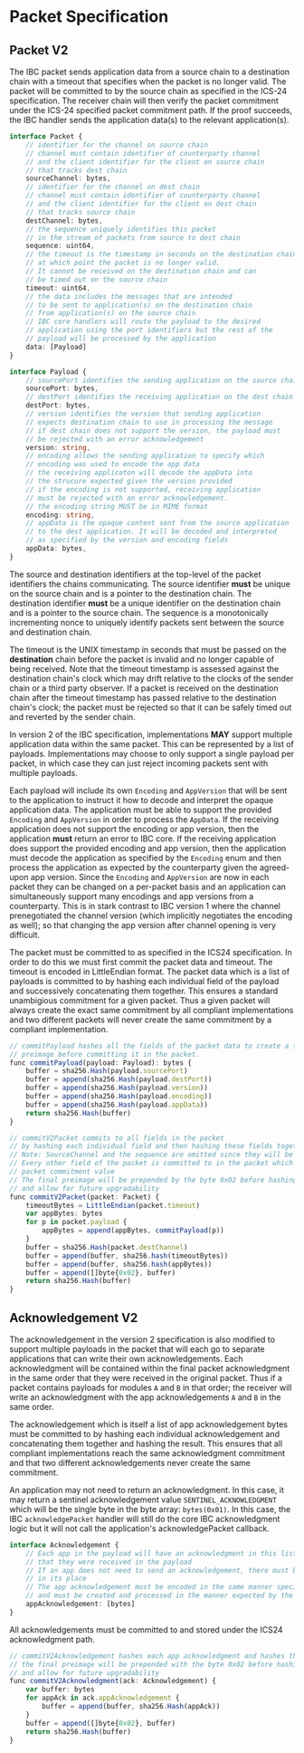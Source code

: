 # Packet Specification

## Packet V2

The IBC packet sends application data from a source chain to a destination chain with a timeout that specifies when the packet is no longer valid. The packet will be committed to by the source chain as specified in the ICS-24 specification. The receiver chain will then verify the packet commitment under the ICS-24 specified packet commitment path. If the proof succeeds, the IBC handler sends the application data(s) to the relevant application(s).

```typescript
interface Packet {
    // identifier for the channel on source chain
    // channel must contain identifier of counterparty channel
    // and the client identifier for the client on source chain
    // that tracks dest chain
    sourceChannel: bytes,
    // identifier for the channel on dest chain
    // channel must contain identifier of counterparty channel
    // and the client identifier for the client on dest chain
    // that tracks source chain
    destChannel: bytes,
    // the sequence uniquely identifies this packet
    // in the stream of packets from source to dest chain
    sequence: uint64,
    // the timeout is the timestamp in seconds on the destination chain
    // at which point the packet is no longer valid.
    // It cannot be received on the destination chain and can
    // be timed out on the source chain
    timeout: uint64,
    // the data includes the messages that are intended
    // to be sent to application(s) on the destination chain
    // from application(s) on the source chain
    // IBC core handlers will route the payload to the desired
    // application using the port identifiers but the rest of the
    // payload will be processed by the application
    data: [Payload]
}

interface Payload {
    // sourcePort identifies the sending application on the source chain
    sourcePort: bytes,
    // destPort identifies the receiving application on the dest chain
    destPort: bytes,
    // version identifies the version that sending application
    // expects destination chain to use in processing the message
    // if dest chain does not support the version, the payload must
    // be rejected with an error acknowledgement
    version: string,
    // encoding allows the sending application to specify which
    // encoding was used to encode the app data
    // the receiving applicaton will decode the appData into
    // the strucure expected given the version provided
    // if the encoding is not supported, receiving application
    // must be rejected with an error acknowledgement.
    // the encoding string MUST be in MIME format
    encoding: string,
    // appData is the opaque content sent from the source application
    // to the dest application. It will be decoded and interpreted
    // as specified by the version and encoding fields
    appData: bytes,
}
```

The source and destination identifiers at the top-level of the packet identifiers the chains communicating. The source identifier **must** be unique on the source chain and is a pointer to the destination chain. The destination identifier **must** be a unique identifier on the destination chain and is a pointer to the source chain. The sequence is a monotonically incrementing nonce to uniquely identify packets sent between the source and destination chain.

The timeout is the UNIX timestamp in seconds that must be passed on the **destination** chain before the packet is invalid and no longer capable of being received. Note that the timeout timestamp is assessed against the destination chain's clock which may drift relative to the clocks of the sender chain or a third party observer. If a packet is received on the destination chain after the timeout timestamp has passed relative to the destination chain's clock; the packet must be rejected so that it can be safely timed out and reverted by the sender chain.

In version 2 of the IBC specification, implementations **MAY** support multiple application data within the same packet. This can be represented by a list of payloads. Implementations may choose to only support a single payload per packet, in which case they can just reject incoming packets sent with multiple payloads.

Each payload will include its own `Encoding` and `AppVersion` that will be sent to the application to instruct it how to decode and interpret the opaque application data. The application must be able to support the provided `Encoding` and `AppVersion` in order to process the `AppData`. If the receiving application does not support the encoding or app version, then the application **must** return an error to IBC core. If the receiving application does support the provided encoding and app version, then the application must decode the application as specified by the `Encoding` enum and then process the application as expected by the counterparty given the agreed-upon app version. Since the `Encoding` and `AppVersion` are now in each packet they can be changed on a per-packet basis and an application can simultaneously support many encodings and app versions from a counterparty. This is in stark contrast to IBC version 1 where the channel prenegotiated the channel version (which implicitly negotiates the encoding as well); so that changing the app version after channel opening is very difficult.

The packet must be committed to as specified in the ICS24 specification. In order to do this we must first commit the packet data and timeout. The timeout is encoded in LittleEndian format. The packet data which is a list of payloads is committed to by hashing each individual field of the payload and successively concatenating them together. This ensures a standard unambigious commitment for a given packet. Thus a given packet will always create the exact same commitment by all compliant implementations and two different packets will never create the same commitment by a compliant implementation.

```typescript
// commitPayload hashes all the fields of the packet data to create a standard size
// preimage before committing it in the packet.
func commitPayload(payload: Payload): bytes {
    buffer = sha256.Hash(payload.sourcePort)
    buffer = append(sha256.Hash(payload.destPort))
    buffer = append(sha256.Hash(payload.version))
    buffer = append(sha256.Hash(payload.encoding))
    buffer = append(sha256.Hash(payload.appData))
    return sha256.Hash(buffer)
}

// commitV2Packet commits to all fields in the packet
// by hashing each individual field and then hashing these fields together
// Note: SourceChannel and the sequence are omitted since they will be included in the key
// Every other field of the packet is committed to in the packet which will be stored in the
// packet commitment value
// The final preimage will be prepended by the byte 0x02 before hashing in order to clearly define the protocol version
// and allow for future upgradability
func commitV2Packet(packet: Packet) {
    timeoutBytes = LittleEndian(packet.timeout)
    var appBytes: bytes
    for p in packet.payload {
        appBytes = append(appBytes, commitPayload(p))
    }
    buffer = sha256.Hash(packet.destChannel)
    buffer = append(buffer, sha256.hash(timeoutBytes))
    buffer = append(buffer, sha256.hash(appBytes))
    buffer = append([]byte{0x02}, buffer)
    return sha256.Hash(buffer)
}
```

## Acknowledgement V2

The acknowledgement in the version 2 specification is also modified to support multiple payloads in the packet that will each go to separate applications that can write their own acknowledgements. Each acknowledgment will be contained within the final packet acknowledgment in the same order that they were received in the original packet. Thus if a packet contains payloads for modules `A` and `B` in that order; the receiver will write an acknowledgment with the app acknowledgements `A` and `B` in the same order.

The acknowledgement which is itself a list of app acknowledgement bytes must be committed to by hashing each individual acknowledgement and concatenating them together and hashing the result. This ensures that all compliant implementations reach the same acknowledgment commitment and that two different acknowledgements never create the same commitment.

An application may not need to return an acknowledgment. In this case, it may return a sentinel acknowledgement value `SENTINEL_ACKNOWLEDGMENT` which will be the single byte in the byte array: `bytes(0x01)`. In this case, the IBC `acknowledgePacket` handler will still do the core IBC acknowledgment logic but it will not call the application's acknowledgePacket callback.

```typescript
interface Acknowledgement {
    // Each app in the payload will have an acknowledgment in this list in the same order
    // that they were received in the payload
    // If an app does not need to send an acknowledgement, there must be a SENTINEL_ACKNOWLEDGEMENT
    // in its place
    // The app acknowledgement must be encoded in the same manner specified in the payload it received
    // and must be created and processed in the manner expected by the version specified in the payload.
    appAcknowledgement: [bytes]
}
```

All acknowledgements must be committed to and stored under the ICS24 acknowledgment path.

```typescript
// commitV2Acknowledgement hashes each app acknowledgment and hashes them together
// the final preimage will be prepended with the byte 0x02 before hashing in order to clearly define the protocol version
// and allow for future upgradability
func commitV2Acknowledgment(ack: Acknowledgement) {
    var buffer: bytes
    for appAck in ack.appAcknowledgement {
        buffer = append(buffer, sha256.Hash(appAck))
    }
    buffer = append([]byte{0x02}, buffer)
    return sha256.Hash(buffer)
}
```
